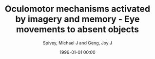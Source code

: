 ---
layout: post
title: Oculomotor mechanisms activated by imagery and memory - Eye movements to absent objects

date: 1996-01-01 00:00
author: Spivey, Michael J and Geng, Joy J
journal: Psychological Research

link: https://doi.org/10.1007/s004260100059

year: 2001
---